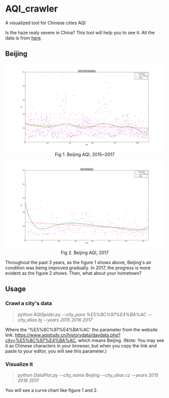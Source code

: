 # AQI_crawler
A visualized tool for Chinese cities AQI

Is the haze realy severe in China? This tool will help you to see it. All the data is from [here](https://www.aqistudy.cn/historydata/).

## Beijing
<p align="center"><img src="https://github.com/MeteorYee/AQI_crawler/blob/master/pics/bj_1517.png" /><br>Fig 1. Beijing AQI, 2015~2017</p>

<p align="center"><img src="https://github.com/MeteorYee/AQI_crawler/blob/master/pics/bj_17.png" /><br>Fig 2. Beijing AQI, 2017</p>

Throughout the past 3 years, as the figure 1 shows above, Beijing's air condition was being improved gradually. In 2017, the progress is more evident as the figure 2 shows. Then, what about your hometown?

## Usage
### Crawl a city's data
>*python AQISpider.py --city_para %E5%8C%97%E4%BA%AC --city_alias bj --years 2015 2016 2017*<br>

Where the '%E5%8C%97%E4%BA%AC' the parameter from the website link: https://www.aqistudy.cn/historydata/daydata.php?city=%E5%8C%97%E4%BA%AC, which means Beijing. (Note: You may see it as Chinese characters in your browser, but when you copy the link and paste to your editor, you will see this parameter.)

### Visualize it
>*python DataPlot.py --city_name Beijing --city_alias cz --years 2015 2016 2017*<br>

You will see a curve chart like figure 1 and 2.
